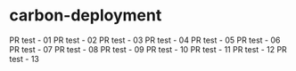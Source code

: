 carbon-deployment
=================

PR test - 01
PR test - 02
PR test - 03
PR test - 04
PR test - 05
PR test - 06
PR test - 07
PR test - 08
PR test - 09
PR test - 10
PR test - 11
PR test - 12
PR test - 13
